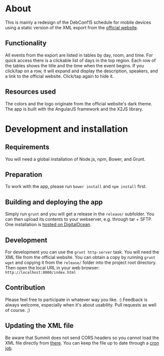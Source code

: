 # About
This is mainly a redesign of the DebConf15 schedule for mobile devices using a
static version of the XML export from the
[official website](https://debconf15.debconf.org).

## Functionality
All events from the export are listed in tables by day, room, and time.
For quick access there is a clickable list of days in the top region.
Each row of the tables shows the title and the time when the event begins.
If you click/tap on a row, it will expand and display the description, speakers,
and a link to the official website. Click/tap again to hide it.

## Resources used
The colors and the logo originate from the official website's dark theme.
The app is built with the AngularJS framework and the X2JS library.

# Development and installation

## Requirements
You will need a global installation of Node.js, npm, Bower, and Grunt.

## Preparation
To work with the app, please run `bower install` and `npm install` first.

## Building and deploying the app
Simply run `grunt` and you will get a release in the `release/` subfolder.
You can then upload its contents to your webserver, e.g. through tar + SFTP.
One installation is [hosted on DigitalOcean](http://bit.do/debconf15schedule).

## Development
For development you can use the `grunt http-server` task. You will need the XML
file from the official website. You can obtain a copy by running `grunt wget`
and copying it from the `release/` folder into the project root directory.
Then open the local URL in your web browser: `http://localhost:8000/index.html`

## Contribution
Please feel free to participate in whatever way you like. :) Feedback is always
welcome, especially when it's about usability. Pull requests as well of course.
;)

## Updating the XML file
Be aware that Summit does not send CORS headers so you cannot load the XML file
directly from [there](https://summit.debconf.org/debconf15.xml).
You can keep the file up to date through a
[cron job](https://www.freebsd.org/doc/handbook/configtuning-cron.html).

